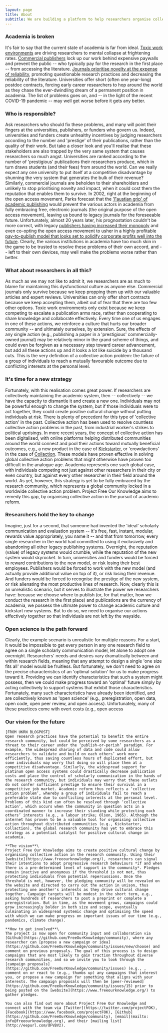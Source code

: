```yaml
---
layout: page
title: About
subtitle: We are building a platform to help researchers organise collective action in support of open and reproducible research practices
---
```


### Academia is broken
It's fair to say that the current state of academia is far from ideal. [Toxic work environments]((https://www.theguardian.com/higher-education-network/2018/may/18/academia-exploitation-university-mental-health-professors-plagiarism)) are driving researchers to mental collapse at frightening rates. [Commercial publishers](https://journals.plos.org/plosone/article?id=10.1371/journal.pone.0127502) lock up our work behind expensive paywalls and prevent the public -- who typically pay for the research in the first place -- from accessing the literature. [Journals prioritise novelty at the expense of reliability](https://journals.plos.org/plosbiology/article?id=10.1371/journal.pbio.3000117), promoting questionable research practices and decreasing the reliability of the literature. Universities offer short (often one year-long) postdoc contracts, forcing early career researchers to hop around the world as they chase the ever-dwindling dream of a permanent position in academia. The list of problems goes on, and -- in the light of the recent COVID-19 pandemic -- may well get worse before it gets any better.

### Who is responsible?
Ask researchers who should fix these problems, and many will point their fingers at the universities, publishers, or funders who govern us. Indeed, universities and funders create unhealthy incentives by judging researchers according to the number and 'prestige' of their publications, rather than the quality of their work. But take a closer look and you'll realise that these stakeholders are also trapped by the very same system that causes researchers so much angst. Universities are ranked according to the number of 'prestigious' publications their researchers produce, which in turn draws students (and their fees) from around the world. Can we really expect any one university to put itself at a competitive disadvantage by shunning the very system that generates the bulk of their revenue? Similarly, commercial journals are beholden to their shareholders and unlikely to stop prioritising novelty and impact, when it could cost them the reputation that enables them to survive. In 2002, right at the beginning of the open access movement, Parks forecast that the ['Faustian grip' of academic publishing](https://doi.org/10.1080/1350178022000015122) would prevent the various actors in academia from fully embracing free, electronic journals (the original purpose of the open access movement), leaving us bound to legacy journals for the foreseeable future. Unfortunately, almost 20 years later, his prognostation couldn't be more correct, with legacy [publishers having increased their monopoly](https://journals.plos.org/plosone/article?id=10.1371/journal.pone.0127502) and even co-opting the open access movement to usher in a highly profitable [pay-to-publish model that looks set to solidify corporate profits well into the future](http://doi.org/10.18352/lq.10280). Clearly, the various institutions in academia have too much skin in the game to be trusted to resolve these problems of their own accord, and -- left to their own devices, may well make the problems worse rather than better.

### What about researchers in all this?
As much as we may not like to admit it, we researchers are as much to blame for maintaining this dysfunctional culture as anyone else. Commercial journals only survive because we keep propping them up with our valuable articles and expert reviews. Universities can only offer short contracts because we keep accepting them, albeit out of fear that there are too few other options. Toxic work environments only exist because we keep competing to escalate a publication arms race, rather than cooperating to share knowledge and collaborate effectively. Every time one of us engages in one of these actions, we reinforce a culture that hurts our broader community -- and ultimately ourselves, by extension. Sure, the effects of any single action (e.g., publishing a paper in a 'prestigious' commercially-owned journal) may be relatively minor in the grand scheme of things, and could even be forgiven as a necessary step toward career advancement, but add all these actions up and it looks a lot like suicide by a thousand cuts. This is the very definition of a collective action problem: the failure of a group of individuals to reach a mutually favourable outcome due to conflicting interests at the personal level. 

### It's time for a new strategy
Fortunately, with this realisation comes great power. If researchers are collectively maintaining the academic system, then -- collectively -- we have the capacity to dismantle it and create a new one. Individuals may not be powerful enough to change the system, but if those individuals were to act together, they could create positive cultural change without putting individuals at risk. There is plenty of precedent for this type of 'collective action' in the past. Collective action has been used to resolve countless collective action problems in the past, from industrial worker's strikes to political uprisings. In more recent years, the concept of collective action has been digitalised, with online platforms helping distributed communities around the world connect and pool their actions toward mutually beneficial outcomes, e.g., a new product in the case of [Kickstarter](), or 'crowdactions' in the case of [Collaction](). These models have proven effective in solving global collective action problems that might otherwise have proven too difficult in the analogue age. Academia represents one such global case, with individuals competing not just against other researchers in their city or even country, but against every other researcher in their field around the world. As yet, however, this strategy is yet to be fully embraced by the research community, which represents a global community locked in a worldwide collective action problem. Project Free Our Knowledge aims to remedy this gap, by organising collective action in the pursuit of academic reform. 

### Researchers hold the key to change
Imagine, just for a second, that someone had invented the 'ideal' scholarly communication and evaluation system -- it's free, fast, instant, modular, rewards value appropriately, you name it -- and that from tomorrow, every single researcher in the world had committed to using it exclusively and abandoning all other legacy publishing systems. Overnight, the reputation (value) of legacy systems would crumble, while the reputation of the new system would skyrocket. In turn, universities and funders would be forced to reward contributions to the new model, or risk losing their best employees. Publishers would be forced to work with the new model (and actually provide additional value on top of it), or risk losing their revenue. And funders would be forced to recognise the prestige of the new system, or risk alienating the most productive lines of research. Now, clearly this is an unrealistic scenario, but it serves to illustrate the power we researchers have: because we choose where to publish (or, for that matter, how we conduct the research in the first place) and publications are the currency of academia, we possess the ultimate power to change academic culture and kickstart new systems. But to do so, we need to organise our actions effectively together so that individuals are not left by the wayside.

### Open science is the path forward
Clearly, the example scenario is unrealistic for multiple reasons. For a start, it would be impossible to get every person in any one research field to agree on a single scholarly communication model, let alone to adopt one overnight. Researchers' needs and desires vary dramatically between and within research fields, meaning that any attempt to design a single 'one size fits all' model would be fruitless. But fortunately, we don't need to agree on the precise characteristics of an 'optimal solution' for us to make progress toward it. Providing we can identify characteristics that such a system might possess, then we could make progress toward an 'optimal' future simply by acting collectively to support systems that exhibit those characteristics. Fortunately, many such characteristics have already been identified, and are collectively known as 'open science' (e.g., preregistration, open data, open code, open peer review, and open access). Unfortunately, many of these practices come with overt costs (e.g., open access 

### Our vision for the future



~~~~~
[FROM UKRN BLOGPOST]
Open research practices have the potential to benefit the entire research community, but could be perceived by some researchers as a threat to their career under the ‘publish-or-perish’ paradigm. For example, the widespread sharing of data and code could allow researchers to validate and build on each others’ work more efficiently, thus saving countless hours of duplicated effort, but some individuals may worry that doing so will place them at a competitive disadvantage. Similarly, the widespread support for platinum open access systems could drastically decrease publication costs and place the control of scholarly communication in the hands of the research community, but individuals may worry that these outlets do not confer sufficient prestige to ensure their survival in a competitive job market. Academic reform thus reflects a ‘collective action problem’, whereby a group of individuals fail to reach a preferable state due to conflicting interests at the personal level. Problems of this kind can often be resolved through ‘collective action’, which occurs when the community in question acts in a coordinated manner to increase their standing while protecting each others’ interests (e.g., a labour strike; Olson, 1965). Although the internet has proven to be a valuable tool for organising collective action throughout distributed communities (e.g., Kickstarter, Collaction), the global research community has yet to embrace this strategy as a potential catalyst for positive cultural change in academia. 

**The vision**\
Project Free Our Knowledge aims to create positive cultural change by organising collective action in the research community. Using their [website](https://www.freeourknowledge.org/), researchers can signal their intentions to adopt progressive research behaviours *if and when there is a pre-determined level of support in the community*. Pledges remain inactive and anonymous if the threshold is not met, thus protecting individuals from potential repercussions. Once the threshold is met, however, the pledging community will be revealed on the website and directed to carry out the action in unison, thus protecting one another's interests as they drive cultural change together. Campaign targets will be modest in the short term, e.g., asking hundreds of researchers to post a preprint or complete a preregistration. But in time, as the movement grows, campaigns could grow increasingly bolder in both size and scope, eventually culminating in widespread systemic change and optimising the speed with which we can make progress on important issues of our time (e.g., pandemics, climate change).

**How to get involved**\
The project is now open for community input and collaboration via [Github](https://github.com/FreeOurKnowledge/community), where any researcher can [propose a new campaign or idea](https://github.com/FreeOurKnowledge/community/issues/new/choose) and comment on previous proposals. The goal of this process is to design campaigns that are most likely to gain traction throughout diverse research communities, and so we invite you to look through the [campaign proposals](https://github.com/FreeOurKnowledge/community/issues) (e.g., , comment on or react to (e.g., thumbs up) any campaigns that interest you, or propose a new campaign for something that aligns with your interests. The campaign proposals will then be [peer-reviewed](https://github.com/FreeOurKnowledge/community/issues/15) prior to being posted on the [website](https://www.freeourknowledge.org/) to gather pledges.

You can also find out more about Project Free Our Knowledge and connect with the team via [Twitter](https://twitter.com/projectFOK), [Facebook](https://www.facebook.com/projectFOK), [Github](https://github.com/FreeOurKnowledge/community), [email](mailto: info@freeourknowledge.org), and their [mailing list](http://eepurl.com/dFVBVz). 

